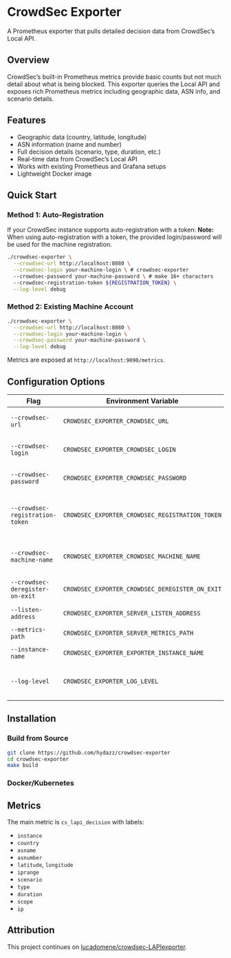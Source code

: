 # CrowdSec Exporter

A Prometheus exporter that pulls detailed decision data from CrowdSec’s Local API.

## Overview

CrowdSec’s built-in Prometheus metrics provide basic counts but not much detail about what is being blocked.
This exporter queries the Local API and exposes rich Prometheus metrics including geographic data, ASN info, and scenario details.

## Features

-   Geographic data (country, latitude, longitude)
-   ASN information (name and number)
-   Full decision details (scenario, type, duration, etc.)
-   Real-time data from CrowdSec’s Local API
-   Works with existing Prometheus and Grafana setups
-   Lightweight Docker image

## Quick Start

### Method 1: Auto-Registration

If your CrowdSec instance supports auto-registration with a token:
**Note:** When using auto-registration with a token, the provided login/password will be used for the machine registration.

```bash
./crowdsec-exporter \
  --crowdsec-url http://localhost:8080 \
  --crowdsec-login your-machine-login \ # crowdsec-exporter
  --crowdsec-password your-machine-password \ # make 16+ characters
  --crowdsec-registration-token ${REGISTRATION_TOKEN} \
  --log-level debug
```

### Method 2: Existing Machine Account

```bash
./crowdsec-exporter \
  --crowdsec-url http://localhost:8080 \
  --crowdsec-login your-machine-login \
  --crowdsec-password your-machine-password \
  --log-level debug
```

Metrics are exposed at `http://localhost:9090/metrics`.

## Configuration Options

| Flag                            | Environment Variable                            | Default                 | Description                                 |
| ------------------------------- | ----------------------------------------------- | ----------------------- | ------------------------------------------- |
| `--crowdsec-url`                | `CROWDSEC_EXPORTER_CROWDSEC_URL`                | `http://localhost:8080` | CrowdSec Local API URL                      |
| `--crowdsec-login`              | `CROWDSEC_EXPORTER_CROWDSEC_LOGIN`              | -                       | Machine login (required)                    |
| `--crowdsec-password`           | `CROWDSEC_EXPORTER_CROWDSEC_PASSWORD`           | -                       | Machine password (required)                 |
| `--crowdsec-registration-token` | `CROWDSEC_EXPORTER_CROWDSEC_REGISTRATION_TOKEN` | -                       | Registration token (optional, for auto-reg) |
| `--crowdsec-machine-name`       | `CROWDSEC_EXPORTER_CROWDSEC_MACHINE_NAME`       | hostname                | Machine name used during registration       |
| `--crowdsec-deregister-on-exit` | `CROWDSEC_EXPORTER_CROWDSEC_DEREGISTER_ON_EXIT` | `false`                 | Deregister machine on exit                  |
| `--listen-address`              | `CROWDSEC_EXPORTER_SERVER_LISTEN_ADDRESS`       | `:9090`                 | Listen address                              |
| `--metrics-path`                | `CROWDSEC_EXPORTER_SERVER_METRICS_PATH`         | `/metrics`              | Metrics endpoint                            |
| `--instance-name`               | `CROWDSEC_EXPORTER_EXPORTER_INSTANCE_NAME`      | `crowdsec`              | Instance label                              |
| `--log-level`                   | `CROWDSEC_EXPORTER_LOG_LEVEL`                   | `info`                  | Log level (debug, info, warn, error)        |

## Installation

### Build from Source

```bash
git clone https://github.com/hydazz/crowdsec-exporter
cd crowdsec-exporter
make build
```

### Docker/Kubernetes

## Metrics

The main metric is `cs_lapi_decision` with labels:

-   `instance`
-   `country`
-   `asname`
-   `asnumber`
-   `latitude`, `longitude`
-   `iprange`
-   `scenario`
-   `type`
-   `duration`
-   `scope`
-   `ip`

## Attribution

This project continues on [lucadomene/crowdsec-LAPIexporter](https://github.com/lucadomene/crowdsec-LAPIexporter).
